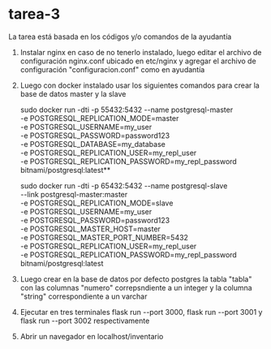 # tarea-3
La tarea está basada en los códigos y/o comandos de la ayudantía
1. Instalar nginx en caso de no tenerlo instalado, luego editar el archivo de configuración nginx.conf ubicado en etc/nginx y agregar el archivo de configuración "configuracion.conf" como en ayudantía
2. Luego con docker instalado usar los siguientes comandos para crear la base de datos master y la slave
  
   sudo docker run -dti -p 55432:5432 --name postgresql-master \
   -e POSTGRESQL_REPLICATION_MODE=master \
   -e POSTGRESQL_USERNAME=my_user \
   -e POSTGRESQL_PASSWORD=password123 \
   -e POSTGRESQL_DATABASE=my_database \
   -e POSTGRESQL_REPLICATION_USER=my_repl_user \
   -e POSTGRESQL_REPLICATION_PASSWORD=my_repl_password \
   bitnami/postgresql:latest**
  
   sudo docker run -dti -p 65432:5432 --name postgresql-slave \
   --link postgresql-master:master \
   -e POSTGRESQL_REPLICATION_MODE=slave \
   -e POSTGRESQL_USERNAME=my_user \
   -e POSTGRESQL_PASSWORD=password123\
   -e POSTGRESQL_MASTER_HOST=master \
   -e POSTGRESQL_MASTER_PORT_NUMBER=5432 \
   -e POSTGRESQL_REPLICATION_USER=my_repl_user \
   -e POSTGRESQL_REPLICATION_PASSWORD=my_repl_password \
   bitnami/postgresql:latest
  
3. Luego crear en la base de datos por defecto postgres la tabla "tabla" con las columnas "numero" correpsndiente a un integer y la columna "string" correspondiente a un varchar
4. Ejecutar en tres terminales flask run --port 3000, flask run --port 3001 y flask run --port 3002 respectivamente
5. Abrir un navegador en localhost/inventario
